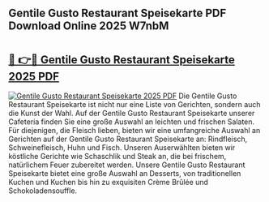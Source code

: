 ## Gentile Gusto Restaurant Speisekarte PDF Download Online 2025 W7nbM

# <h2><a href="http://gccagf.nevu.top/?p=Gentile+Gusto+Restaurant+Speisekarte">🔗 👉🔴 Gentile Gusto Restaurant Speisekarte 2025 PDF</a></h2>

[![Gentile Gusto Restaurant Speisekarte 2025 PDF](https://i.imgur.com/dBaPXMq.png)](http://gccagf.nevu.top/?p=Gentile+Gusto+Restaurant+Speisekarte)
Die Gentile Gusto Restaurant Speisekarte ist nicht nur eine Liste von Gerichten, sondern auch die Kunst der Wahl. Auf der Gentile Gusto Restaurant Speisekarte unserer Cafeteria finden Sie eine große Auswahl an leichten und frischen Salaten. Für diejenigen, die Fleisch lieben, bieten wir eine umfangreiche Auswahl an Gerichten auf der Gentile Gusto Restaurant Speisekarte an: Rindfleisch, Schweinefleisch, Huhn und Fisch. Unseren Auserwählten bieten wir köstliche Gerichte wie Schaschlik und Steak an, die bei frischem, natürlichem Feuer zubereitet werden. Unsere Gentile Gusto Restaurant Speisekarte bietet eine große Auswahl an Desserts, von traditionellen Kuchen und Kuchen bis hin zu exquisiten Crème Brûlée und Schokoladensouffle.
